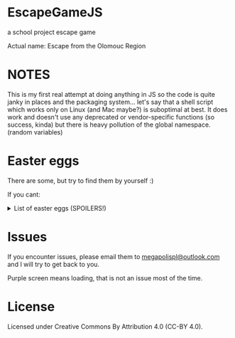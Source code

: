 # EscapeGameJS

a school project escape game

Actual name: Escape from the Olomouc Region

# NOTES
This is my first real attempt at doing anything in JS so the code is quite janky in places and the packaging system... let's say that a shell script which works only on Linux (and Mac maybe?) is suboptimal at best. It does work and doesn't use any deprecated or vendor-specific functions (so success, kinda) but there is heavy pollution of the global namespace. (random variables)

# Easter eggs
There are some, but try to find them by yourself :)

If you cant:
<details> 
  <summary>List of easter eggs (SPOILERS!)</summary>
    The cook says "Im gonna let you cook" - reference to Breaking Bad<br>
	Přerov has artillery - reference to the crime rate of the actual city of Přerov, Czech Republic<br>
</details>

# Issues
If you encounter issues, please email them to megapolispl@outlook.com and I will try to get back to you.

Purple screen means loading, that is not an issue most of the time.

# License
Licensed under Creative Commons By Attribution 4.0 (CC-BY 4.0).

